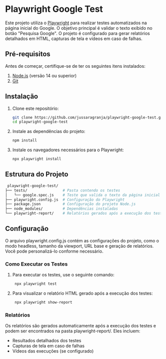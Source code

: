 # **Playwright Google Test**

Este projeto utiliza o [Playwright](https://playwright.dev/) para realizar testes automatizados na página inicial do Google. O objetivo principal é validar o texto exibido no botão "Pesquisa Google". O projeto é configurado para gerar relatórios detalhados em HTML, capturas de tela e vídeos em caso de falhas.

## **Pré-requisitos**

Antes de começar, certifique-se de ter os seguintes itens instalados:

1. [Node.js](https://nodejs.org/) (versão 14 ou superior)
2. [Git](https://git-scm.com/)

## **Instalação**

1. Clone este repositório:
   ```bash
   git clone https://github.com/jussaragranja/playwright-google-test.git
   cd playwright-google-test
   ```
2. Instale as dependências do projeto:
   ```bash
   npm install
   ```
3. Instale os navegadores necessários para o Playwright:
   ```bash
   npx playwright install
   ```
## **Estrutura do Projeto**
   ```bash
    playwright-google-test/
   ├── tests/                # Pasta contendo os testes
   │   └── google.spec.js    # Teste que valida o texto da página inicial do Google
   ├── playwright.config.js  # Configuração do Playwright
   ├── package.json          # Configuração do projeto Node.js
   ├── node_modules/         # Dependências instaladas
   └── playwright-report/    # Relatórios gerados após a execução dos testes
   ```

## **Configuração**
O arquivo playwright.config.js contém as configurações do projeto, como o modo headless, tamanho da viewport, URL base e geração de relatórios. Você pode personalizá-lo conforme necessário.

### **Como Executar os Testes**

1. Para executar os testes, use o seguinte comando:
   ```bash
    npx playwright test
   ```
2. Para visualizar o relatório HTML gerado após a execução dos testes:
   ```bash
    npx playwright show-report
   ```
### **Relatórios**

Os relatórios são gerados automaticamente após a execução dos testes e podem ser encontrados na pasta playwright-report/. Eles incluem:

- Resultados detalhados dos testes
- Capturas de tela em caso de falhas
- Vídeos das execuções (se configurado)
